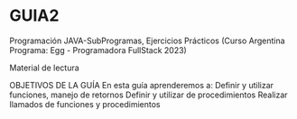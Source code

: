 # GUIA2
Programación JAVA-SubProgramas, Ejercicios Prácticos (Curso Argentina Programa: Egg - Programadora FullStack 2023)

Material de
lectura






OBJETIVOS DE LA GUÍA
En esta guía aprenderemos a: 
Definir y utilizar funciones, manejo de retornos
Definir y utilizar de procedimientos
Realizar llamados de funciones y procedimientos 
